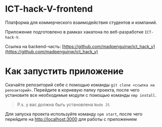 # ICT-hack-V-frontend

Платформа для коммерческого взаимодействия студентов и компаний.

Приложение подготовлено в рамках хакатона по веб-разработке `ICT-hack-V`.

Ссылка на backend-часть: [https://github.com/madpenguinw/ict_hack_v](https://github.com/madpenguinw/ict_hack_v)

# Как запустить приложение

Скачайте репозиторий себе с помощью команды `git clone <ссылка на репозиторий>`.
Перейдите в корневую папку проекта, после чего установите все необходимые модули с помощью команды `nmp install`.
> P.s. у вас должна быть установлена `Node JS`

Для запуска проекта используйте команду `npm start`, после чего перейдите на [http://localhost:3000](http://localhost:3000) для работы с приложением